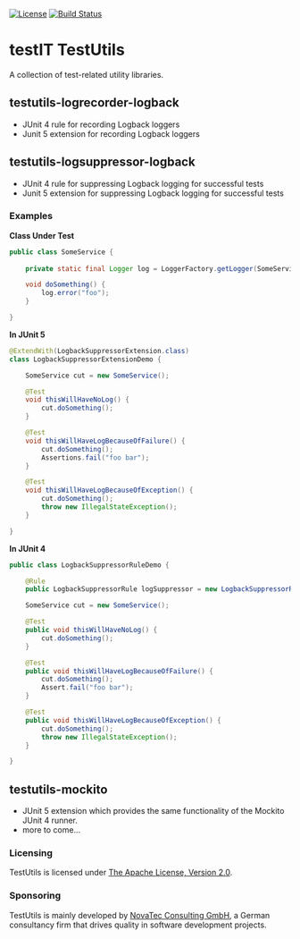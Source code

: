 [![License](https://img.shields.io/badge/License-Apache%20License%202.0-brightgreen.svg)](http://www.apache.org/licenses/LICENSE-2.0.txt)
[![Build Status](https://travis-ci.org/nt-ca-aqe/testit-testutils.svg?branch=master)](https://travis-ci.org/nt-ca-aqe/testit-testutils)

# testIT TestUtils

A collection of test-related utility libraries.

## testutils-logrecorder-logback

- JUnit 4 rule for recording Logback loggers
- Junit 5 extension for recording Logback loggers

## testutils-logsuppressor-logback

- JUnit 4 rule for suppressing Logback logging for successful tests
- Junit 5 extension for suppressing Logback logging for successful tests

### Examples

**Class Under Test**
```java
public class SomeService {
        
    private static final Logger log = LoggerFactory.getLogger(SomeService.class);

    void doSomething() {
        log.error("foo");
    }

}
```

**In JUnit 5**
```java
@ExtendWith(LogbackSuppressorExtension.class)
class LogbackSuppressorExtensionDemo {

    SomeService cut = new SomeService();

    @Test
    void thisWillHaveNoLog() {
        cut.doSomething();
    }

    @Test
    void thisWillHaveLogBecauseOfFailure() {
        cut.doSomething();
        Assertions.fail("foo bar");
    }

    @Test
    void thisWillHaveLogBecauseOfException() {
        cut.doSomething();
        throw new IllegalStateException();
    }

}
```

**In JUnit 4**
```java
public class LogbackSuppressorRuleDemo {

    @Rule
    public LogbackSuppressorRule logSuppressor = new LogbackSuppressorRule();

    SomeService cut = new SomeService();

    @Test
    public void thisWillHaveNoLog() {
        cut.doSomething();
    }

    @Test
    public void thisWillHaveLogBecauseOfFailure() {
        cut.doSomething();
        Assert.fail("foo bar");
    }

    @Test
    public void thisWillHaveLogBecauseOfException() {
        cut.doSomething();
        throw new IllegalStateException();
    }

}
```


## testutils-mockito

- JUnit 5 extension which provides the same functionality of the Mockito JUnit 4 runner.
- more to come...

### Licensing
TestUtils is licensed under [The Apache License, Version 2.0](http://www.apache.org/licenses/LICENSE-2.0.txt).

### Sponsoring
TestUtils is mainly developed by [NovaTec Consulting GmbH](http://www.novatec-gmbh.de/),
a German consultancy firm that drives quality in software development projects.
